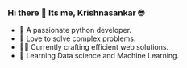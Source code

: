 ### Hi there 👋 Its me, Krishnasankar 🤓

- 🐍 A passionate python developer.
- 🧩 Love to solve complex problems.
- 👩‍💻 Currently crafting efficient web solutions. 
- 🎯 Learning Data science and Machine Learning.
